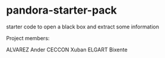 # pandora-starter-pack
starter code to open a black box and extract some information

Project members:

ALVAREZ  Ander
CECCON  Xuban
ELGART  Bixente